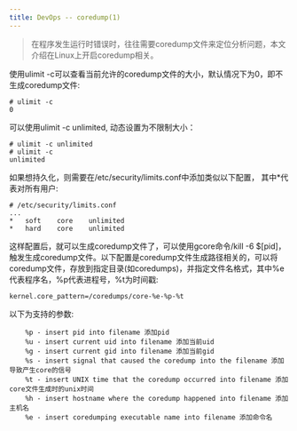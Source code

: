 ```yaml
---
title: DevOps -- coredump(1)
---
```


> 在程序发生运行时错误时，往往需要coredump文件来定位分析问题，本文介绍在Linux上开启coredump相关。


使用ulimit -c可以查看当前允许的coredump文件的大小，默认情况下为0，即不生成coredump文件:
```
# ulimit -c
0
```

可以使用ulimit -c unlimited, 动态设置为不限制大小：
```
# ulimit -c unlimited
# ulimit -c
unlimited
```

如果想持久化，则需要在/etc/security/limits.conf中添加类似以下配置，  其中*代表对所有用户:

```
# /etc/security/limits.conf
...
*	soft	core	unlimited
*	hard	core	unlimited
```

这样配置后，就可以生成coredump文件了，可以使用gcore命令/kill -6 $[pid]，触发生成coredump文件。以下配置是coredump文件生成路径相关的，可以将coredump文件，存放到指定目录(如coredumps)，并指定文件名格式，其中%e代表程序名，%p代表进程号，%t为时间戳:
```
kernel.core_pattern=/coredumps/core-%e-%p-%t
```

以下为支持的参数:
```
    %p - insert pid into filename 添加pid
    %u - insert current uid into filename 添加当前uid
    %g - insert current gid into filename 添加当前gid
    %s - insert signal that caused the coredump into the filename 添加导致产生core的信号
    %t - insert UNIX time that the coredump occurred into filename 添加core文件生成时的unix时间
    %h - insert hostname where the coredump happened into filename 添加主机名
    %e - insert coredumping executable name into filename 添加命令名
```
